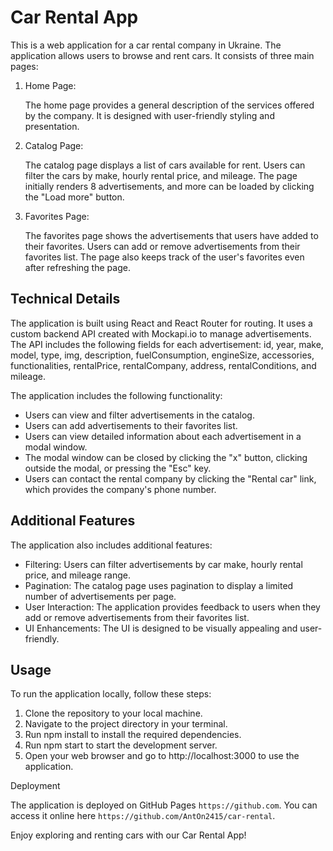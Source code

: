 # Car Rental App

This is a web application for a car rental company in Ukraine. The application allows users to
browse and rent cars. It consists of three main pages:

1. Home Page:

   The home page provides a general description of the services offered by the company. It is
   designed with user-friendly styling and presentation.

2. Catalog Page:

   The catalog page displays a list of cars available for rent. Users can filter the cars by make,
   hourly rental price, and mileage. The page initially renders 8 advertisements, and more can be
   loaded by clicking the "Load more" button.

3. Favorites Page:

   The favorites page shows the advertisements that users have added to their favorites. Users can
   add or remove advertisements from their favorites list. The page also keeps track of the user's
   favorites even after refreshing the page.

## Technical Details

The application is built using React and React Router for routing. It uses a custom backend API
created with Mockapi.io to manage advertisements. The API includes the following fields for each
advertisement: id, year, make, model, type, img, description, fuelConsumption, engineSize,
accessories, functionalities, rentalPrice, rentalCompany, address, rentalConditions, and mileage.

The application includes the following functionality:

- Users can view and filter advertisements in the catalog.
- Users can add advertisements to their favorites list.
- Users can view detailed information about each advertisement in a modal window.
- The modal window can be closed by clicking the "x" button, clicking outside the modal, or pressing
  the "Esc" key.
- Users can contact the rental company by clicking the "Rental car" link, which provides the
  company's phone number.

## Additional Features

The application also includes additional features:

- Filtering: Users can filter advertisements by car make, hourly rental price, and mileage range.
- Pagination: The catalog page uses pagination to display a limited number of advertisements per
  page.
- User Interaction: The application provides feedback to users when they add or remove
  advertisements from their favorites list.
- UI Enhancements: The UI is designed to be visually appealing and user-friendly.

## Usage

To run the application locally, follow these steps:

1. Clone the repository to your local machine.
2. Navigate to the project directory in your terminal.
3. Run npm install to install the required dependencies.
4. Run npm start to start the development server.
5. Open your web browser and go to http://localhost:3000 to use the application.

Deployment

The application is deployed on GitHub Pages `https://github.com`. You can access it online here
`https://github.com/AntOn2415/car-rental`.

Enjoy exploring and renting cars with our Car Rental App!
